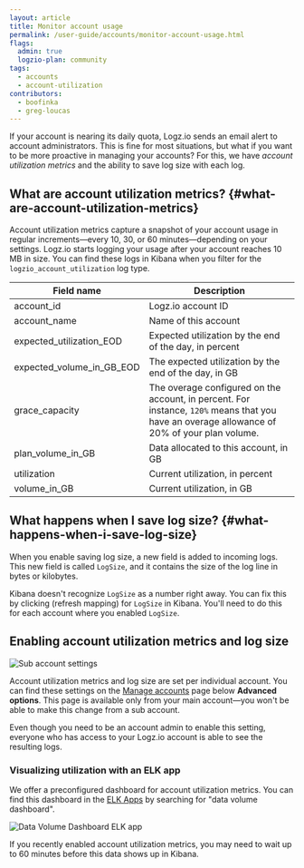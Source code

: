 ```yaml
---
layout: article
title: Monitor account usage
permalink: /user-guide/accounts/monitor-account-usage.html
flags:
  admin: true
  logzio-plan: community
tags:
  - accounts
  - account-utilization
contributors:
  - boofinka
  - greg-loucas
---
```


If your account is nearing its daily quota, Logz.io sends an email alert to account administrators.
This is fine for most situations, but what if you want to be more proactive in managing your accounts?
For this, we have _account utilization metrics_ and the ability to save log size with each log.

## What are account utilization metrics? {#what-are-account-utilization-metrics}

Account utilization metrics capture a snapshot of your account usage in regular increments—every 10, 30, or 60 minutes—depending on your settings.
Logz.io starts logging your usage after your account reaches 10 MB in size.
You can find these logs in Kibana when you filter for the `logzio_account_utilization` log type.

| Field name | Description |
|---|---|
| account_id | Logz.io account ID |
| account_name | Name of this account |
| expected_utilization_EOD | Expected utilization by the end of the day, in percent |
| expected_volume_in_GB_EOD | The expected utilization by the end of the day, in GB |
| grace_capacity | The overage configured on the account, in percent. For instance, `120%` means that you have an overage allowance of 20% of your plan volume. |
| plan_volume_in_GB | Data allocated to this account, in GB |
| utilization | Current utilization, in percent |
| volume_in_GB | Current utilization, in GB |


## What happens when I save log size? {#what-happens-when-i-save-log-size}

When you enable saving log size, a new field is added to incoming logs.
This new field is called `LogSize`, and it contains the size of the log line in bytes or kilobytes.

Kibana doesn't recognize `LogSize` as a number right away.
You can fix this by clicking <i class="fas fa-sync-alt"></i> (refresh mapping) for `LogSize` in Kibana.
You'll need to do this for each account where you enabled `LogSize`.

## Enabling account utilization metrics and log size

![Sub account settings]({{site.baseurl}}/images/accounts/utilization--save-account-utilization-metrics.png)

Account utilization metrics and log size are set per individual account.
You can find these settings on the [Manage accounts](https://app.logz.io/#/dashboard/settings/manage-accounts) page below **Advanced options**.
This page is available only from your main account—you won't be able to make this change from a sub account.

<div class="info-box note">
  Even though you need to be an account admin to enable this setting, everyone who has access to your Logz.io account is able to see the resulting logs.
</div>

### Visualizing utilization with an ELK app

We offer a preconfigured dashboard for account utilization metrics.
You can find this dashboard in the [ELK Apps](https://app.logz.io/#/dashboard/apps) by searching for "data volume dashboard".

![Data Volume Dashboard ELK app]({{site.baseurl}}/images/accounts/utilization--elk-apps-data-volume-dashboard.png)

If you recently enabled account utilization metrics, you may need to wait up to 60 minutes before this data shows up in Kibana.